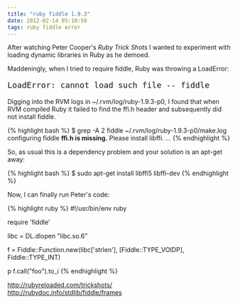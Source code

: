 ```yaml
---
title: "ruby fiddle 1.9.3"
date: 2012-02-14 05:10:59
tags: ruby fiddle error
---
```


<p>
After watching Peter Cooper's <i>Ruby Trick Shots</i> I wanted to experiment with loading dynamic libraries in Ruby as he demoed. 
</p>

<p>
Maddeningly, when I tried to require <span class="mono">fiddle</span>, Ruby was throwing a LoadError:

<pre style="font-size:18px;">
LoadError: cannot load such file -- fiddle
</pre>
</p>

<p>
Digging into the RVM logs in ~/.rvm/log/ruby-1.9.3-p0, I found that when RVM compiled Ruby it failed to find the <span class="mono">ffi.h</span> header and subsequently did not install fiddle.

{% highlight bash %}
$ grep -A 2 fiddle ~/.rvm/log/ruby-1.9.3-p0/make.log 
configuring fiddle
<b>ffi.h is missing.</b> Please install libffi.
...
{% endhighlight %}
</p>

<p>
So, as usual this is a dependency problem and your solution is an apt-get away:

{% highlight bash %}
$ sudo apt-get install libffi5 libffi-dev
{% endhighlight %}
</p>

<p>

Now, I can finally run Peter's code:

{% highlight ruby %}
#!/usr/bin/env ruby

require 'fiddle'

libc = DL.dlopen "libc.so.6"

f = Fiddle::Function.new(libc['strlen'],
                         [Fiddle::TYPE_VOIDP],
                         Fiddle::TYPE_INT)

p f.call("foo").to_i
{% endhighlight %}
</p>

<p>
<a href="http://rubyreloaded.com/trickshots/">http://rubyreloaded.com/trickshots/</a> <br />
<a href="http://rubydoc.info/stdlib/fiddle/frames">http://rubydoc.info/stdlib/fiddle/frames</a>
</p>
